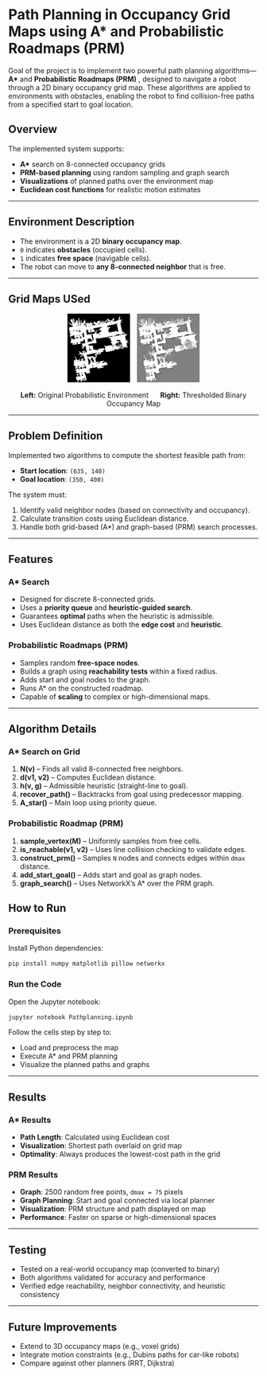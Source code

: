 # Path Planning in Occupancy Grid Maps using A\* and Probabilistic Roadmaps (PRM)

Goal of the project is to implement two powerful path planning algorithms—**A\*** and **Probabilistic Roadmaps (PRM)** , designed to navigate a robot through a 2D binary occupancy grid map. These algorithms are applied to environments with obstacles, enabling the robot to find collision-free paths from a specified start to goal location.

## Overview

The implemented system supports:

* **A\*** search on 8-connected occupancy grids
* **PRM-based planning** using random sampling and graph search
* **Visualizations** of planned paths over the environment map
* **Euclidean cost functions** for realistic motion estimates

---

## Environment Description

* The environment is a 2D **binary occupancy map**.
* `0` indicates **obstacles** (occupied cells).
* `1` indicates **free space** (navigable cells).
* The robot can move to **any 8-connected neighbor** that is free.

---

## Grid Maps USed

<p align="center">
  <img src="probablistic_occupancy_gridmap.png" alt="Map 1" width="25%" style="margin-right: 10px;"/>
  <img src="binary_occupancy_grid.png" alt="Map 2" width="25%"/>
</p>

<p align="center">
  <strong>Left:</strong> Original Probabilistic Environment &nbsp;&nbsp;&nbsp;&nbsp;
  <strong>Right:</strong> Thresholded Binary Occupancy Map
</p>

---

## Problem Definition

Implemented two algorithms to compute the shortest feasible path from:

* **Start location**: `(635, 140)`
* **Goal location**: `(350, 400)`

The system must:

1. Identify valid neighbor nodes (based on connectivity and occupancy).
2. Calculate transition costs using Euclidean distance.
3. Handle both grid-based (A\*) and graph-based (PRM) search processes.

---

##  Features

### A\* Search

* Designed for discrete 8-connected grids.
* Uses a **priority queue** and **heuristic-guided search**.
* Guarantees **optimal** paths when the heuristic is admissible.
* Uses Euclidean distance as both the **edge cost** and **heuristic**.

### Probabilistic Roadmaps (PRM)

* Samples random **free-space nodes**.
* Builds a graph using **reachability tests** within a fixed radius.
* Adds start and goal nodes to the graph.
* Runs A\* on the constructed roadmap.
* Capable of **scaling** to complex or high-dimensional maps.

---

##  Algorithm Details

### A\* Search on Grid

1. **N(v)** – Finds all valid 8-connected free neighbors.
2. **d(v1, v2)** – Computes Euclidean distance.
3. **h(v, g)** – Admissible heuristic (straight-line to goal).
4. **recover\_path()** – Backtracks from goal using predecessor mapping.
5. **A\_star()** – Main loop using priority queue.

### Probabilistic Roadmap (PRM)

1. **sample\_vertex(M)** – Uniformly samples from free cells.
2. **is\_reachable(v1, v2)** – Uses line collision checking to validate edges.
3. **construct\_prm()** – Samples `N` nodes and connects edges within `dmax` distance.
4. **add\_start\_goal()** – Adds start and goal as graph nodes.
5. **graph\_search()** – Uses NetworkX’s A\* over the PRM graph.

##  How to Run

### Prerequisites

Install Python dependencies:

```bash
pip install numpy matplotlib pillow networkx
```

### Run the Code

Open the Jupyter notebook:

```bash
jupyter notebook Pathplanning.ipynb
```

Follow the cells step by step to:

* Load and preprocess the map
* Execute A\* and PRM planning
* Visualize the planned paths and graphs

---

##  Results

### A\* Results

* **Path Length**: Calculated using Euclidean cost
* **Visualization**: Shortest path overlaid on grid map
* **Optimality**: Always produces the lowest-cost path in the grid

### PRM Results

* **Graph**: 2500 random free points, `dmax = 75` pixels
* **Graph Planning**: Start and goal connected via local planner
* **Visualization**: PRM structure and path displayed on map
* **Performance**: Faster on sparse or high-dimensional spaces

---

## Testing

* Tested on a real-world occupancy map (converted to binary)
* Both algorithms validated for accuracy and performance
* Verified edge reachability, neighbor connectivity, and heuristic consistency

---

## Future Improvements

* Extend to 3D occupancy maps (e.g., voxel grids)
* Integrate motion constraints (e.g., Dubins paths for car-like robots)
* Compare against other planners (RRT, Dijkstra)
